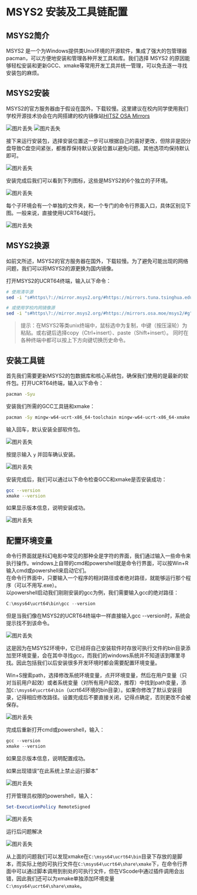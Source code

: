 # MSYS2 安装及工具链配置

## MSYS2简介

MSYS2 是一个为Windows提供类Unix环境的开源软件，集成了强大的包管理器pacman，可以方便地安装和管理各种开发工具和库。我们选择 MSYS2 的原因能够轻松安装和更新GCC、xmake等常用开发工具并统一管理，可以免去逐一寻找安装包的麻烦。

## MSYS2安装

MSYS2的官方服务器由于假设在国外，下载较慢。这里建议在校内同学使用我们学校开源技术协会在内网搭建的校内镜像站[HITSZ OSA Mirrors](https://mirrors.osa.moe/)

![图片丢失](img/HITSZ_OSA_Mirrors_1.jpg "镜像站首页")
![图片丢失](img/HITSZ_OSA_Mirrors_2.jpg "镜像站软件列表")

接下来运行安装包，选择安装位置这一步可以根据自己的喜好更改，但除非是因分盘导致C盘空间紧张，都推荐保持默认安装位置以避免问题。其他选项均保持默认即可。

![图片丢失](img/install_MSYS2_1.jpg "选择安装路径")

安装完成后我们可以看到下列图标，这些是MSYS2的6个独立的子环境。

![图片丢失](img/install_MSYS2_2.jpg "MSYS2子环境")

每个子环境会有一个单独的文件夹，和一个专门的命令行界面入口，具体区别见下图。一般来说，直接使用UCRT64就行。

![图片丢失](img/install_MSYS2_3.jpg "MSYS2子环境区别")

## MSYS2换源

如前文所述，MSYS2的官方服务器在国外，下载较慢。为了避免可能出现的网络问题，我们可以将MSYS2的源更换为国内镜像。

打开MSYS2的UCRT64终端，输入以下命令：

```bash
# 使用清华源
sed -i "s#https\?://mirror.msys2.org/#https://mirrors.tuna.tsinghua.edu.cn/msys2/#g" /etc/pacman.d/mirrorlist*

# 或使用学校内网镜像源
sed -i "s#https\?://mirror.msys2.org/#https://mirrors.osa.moe/msys2/#g" /etc/pacman.d/mirrorlist*
```

>提示：在MSYS2等类unix终端中，鼠标选中为复制，中键（按压滚轮）为粘贴。或右键后选择copy（Ctrl+insert）、paste（Shift+insert）。
同时在各种终端中都可以按上下方向键切换历史命令。

## 安装工具链

首先我们需要更新MSYS2的包数据库和核心系统包，确保我们使用的是最新的软件包。打开UCRT64终端，输入以下命令：

```bash
pacman -Syu
```

安装我们所需的GCC工具链和xmake：

```bash
pacman -Sy mingw-w64-ucrt-x86_64-toolchain mingw-w64-ucrt-x86_64-xmake
```

输入回车，默认安装全部软件包。

![图片丢失](img/install_toolchain_1.jpg "输入回车，默认安装全部软件包")

按提示输入 `y` 并回车确认安装。

![图片丢失](img/install_toolchain_2.jpg "按提示输入 y 并回车确认安装")

安装完成后，我们可以通过以下命令检查GCC和xmake是否安装成功：

```bash
gcc --version
xmake --version
```

如果显示版本信息，说明安装成功。

![图片丢失](img/install_toolchain_3.jpg "检查GCC和xmake版本")

## 配置环境变量

命令行界面就是科幻电影中常见的那种全是字符的界面，我们通过输入一些命令来执行操作。windows上自带的cmd和powershell就是命令行界面，可以按Win+R输入cmd或powershell来启动它们。  
在命令行界面中，只要输入一个程序的相对路径或者绝对路径，就能够运行那个程序（可以不用写.exe）。  
以powershell启动我们刚刚安装的gcc为例，我们需要输入gcc的绝对路径：

```powershell
C:\msys64\ucrt64\bin\gcc --version
```

但是当我们像在MSYS2的UCRT64终端中一样直接输入gcc --version时，系统会提示找不到该命令。

![图片丢失](img/config_path_1.jpg "找不到gcc命令")

这是因为在MSYS2环境中，它已经将自己安装软件时存放可执行文件的bin目录添加至环境变量，会在其中寻找gcc，而我们的windows系统并不知道该到哪里寻找。因此包括我们以后安装很多开发环境时都会需要配置环境变量。

Win+S搜索path，选择修改系统环境变量，点开环境变量，然后在用户变量（只对当前用户起效）或者系统变量（对所有用户起效，推荐）中找到path变量，添加`C:\msys64\ucrt64\bin`（ucrt64环境的bin目录）。如果你修改了默认安装目录，记得相应修改路径。设置完成后不要直接关闭，记得点确定，否则更改不会被保存。

![图片丢失](img/config_path_2.jpg "配置环境变量")

完成后重新打开cmd或powershell，输入：

```powershell
gcc --version
xmake --version
```

如果显示版本信息，说明配置成功。

如果出现错误“在此系统上禁止运行脚本”

![图片丢失](img/config_path_3.jpg "配置环境变量失败")

打开管理员权限的powershell，输入：

```powershell
Set-ExecutionPolicy RemoteSigned
```

![图片丢失](img/config_path_4.jpg "允许本地脚本运行")

运行后问题解决

![图片丢失](img/config_path_5.jpg "脚本运行成功")

从上面的问题我们可以发现xmake在`C:\msys64\ucrt64\bin`目录下存放的是脚本，而实际上他的可执行文件在`C:\msys64\ucrt64\share\xmake`下，在命令行界面中可以通过脚本调用到别处的可执行文件，但在VScode中通过插件调用会出错，因此我们还可以为xmake单独添加环境变量`C:\msys64\ucrt64\share\xmake`。

